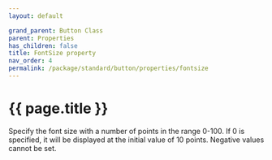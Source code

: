 ```yaml
---
layout: default

grand_parent: Button Class
parent: Properties
has_children: false
title: FontSize property
nav_order: 4
permalink: /package/standard/button/properties/fontsize
---
```

# {{ page.title }}

Specify the font size with a number of points in the range 0-100. If 0 is specified, it will be displayed at the initial value of 10 points.
Negative values ​​cannot be set.